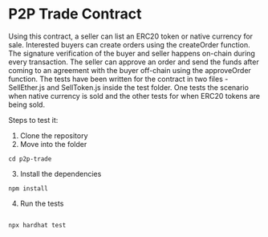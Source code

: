# P2P Trade Contract

Using this contract, a seller can list an ERC20 token or native currency for sale. Interested buyers can create orders using the createOrder function. The signature verification of the buyer and seller happens on-chain during every transaction. The seller can approve an order and send the funds after coming to an agreement with the buyer off-chain using the approveOrder function. The tests have been written for the contract in two files - SellEther.js and SellToken.js inside the test folder. One tests the scenario when native currency is sold and the other tests for when ERC20 tokens are being sold. 

Steps to test it:
1) Clone the repository
2) Move into the folder
```shell
cd p2p-trade
```
3) Install the dependencies 
```shell
npm install
```
4) Run the tests
```shell

npx hardhat test

```

